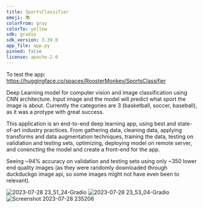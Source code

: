```yaml
---
title: SportsClassifier
emoji: 📚
colorFrom: gray
colorTo: yellow
sdk: gradio
sdk_version: 3.39.0
app_file: app.py
pinned: false
license: apache-2.0
---
```

To test the app: https://huggingface.co/spaces/RoosterMonkey/SportsClassifier

Deep Learning model for computer vision and image classification using CNN architecture. Input image and the model will predict what sport the image is about. Currently the categories are 3 (basketball, soccer, baseball), as it was a protype with great success.  

This application is an end-to-end deep learning app, using best and state-of-art industry practices. From gathering data, cleaning data, applying transforms and data augmentation techniques, training the data, testing on validiation and testing sets, optimizing, deploying model on remote server, and conencting the model and create a front-end for the app.

Seeing ~94% accuracy on validation and testing sets using only ~350 lower end quality images (as they were randomly downloaded through duckduckgo image api, so some images might not have even been to relevant).

![2023-07-28 23_51_24-Gradio](https://github.com/RoosterMonkey777/SportsClassifier/assets/94876933/a50da18c-7406-48fc-a2d1-affb61ae3f8e)
![2023-07-28 23_53_04-Gradio](https://github.com/RoosterMonkey777/SportsClassifier/assets/94876933/cf97f285-2b35-421c-bf52-cef0bd1ebfb5)
![Screenshot 2023-07-28 235206](https://github.com/RoosterMonkey777/SportsClassifier/assets/94876933/c1048dfd-abd0-4918-b243-8cf7150790be)
